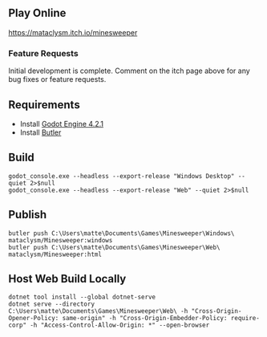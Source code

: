 ## Play Online
https://mataclysm.itch.io/minesweeper

### Feature Requests
Initial development is complete.
Comment on the itch page above for any bug fixes or feature requests.

## Requirements
- Install [Godot Engine 4.2.1](https://godotengine.org/download/windows/)
- Install [Butler](https://itch.io/docs/butler/installing.html)

## Build
```
godot_console.exe --headless --export-release "Windows Desktop" --quiet 2>$null
godot_console.exe --headless --export-release "Web" --quiet 2>$null
```

## Publish
```
butler push C:\Users\matte\Documents\Games\Minesweeper\Windows\ mataclysm/Minesweeper:windows
butler push C:\Users\matte\Documents\Games\Minesweeper\Web\ mataclysm/Minesweeper:html
```

## Host Web Build Locally
```
dotnet tool install --global dotnet-serve
dotnet serve --directory C:\Users\matte\Documents\Games\Minesweeper\Web\ -h "Cross-Origin-Opener-Policy: same-origin" -h "Cross-Origin-Embedder-Policy: require-corp" -h "Access-Control-Allow-Origin: *" --open-browser
```
